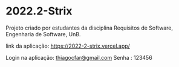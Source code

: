 # 2022.2-Strix
Projeto criado por estudantes da disciplina Requisitos de Software, Engenharia de Software, UnB.

link da aplicação: https://2022-2-strix.vercel.app/

Login na aplicação: thiagocfar@gmail.com
Senha : 123456
